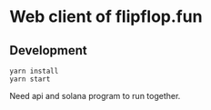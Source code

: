 # Web client of flipflop.fun

## Development
```
yarn install
yarn start
```

Need api and solana program to run together.